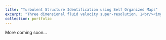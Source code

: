 ```yaml
---
title: "Turbulent Structure Identification using Self Organized Maps"
excerpt: "Three dimensional fluid velocity super-resolution. 1<br/><img src='/images/movie10k.gif'>"
collection: portfolio
---
```


More coming soon...
